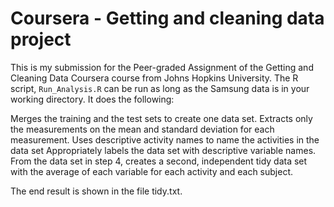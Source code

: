 # Coursera - Getting and cleaning data project

This is my submission for the Peer-graded Assignment of the Getting and Cleaning Data Coursera course from Johns Hopkins University. The R script, `Run_Analysis.R` can be run as long as the Samsung data is in your working directory. It does the following:

Merges the training and the test sets to create one data set.
Extracts only the measurements on the mean and standard deviation for each measurement.
Uses descriptive activity names to name the activities in the data set
Appropriately labels the data set with descriptive variable names.
From the data set in step 4, creates a second, independent tidy data set with the average of each variable for each activity and each subject.

The end result is shown in the file tidy.txt.
